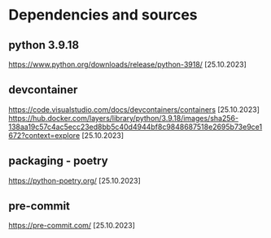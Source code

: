 # Dependencies and sources

## python 3.9.18
https://www.python.org/downloads/release/python-3918/ [25.10.2023]

## devcontainer
https://code.visualstudio.com/docs/devcontainers/containers [25.10.2023]
https://hub.docker.com/layers/library/python/3.9.18/images/sha256-138aa19c57c4ac5ecc23ed8bb5c40d4944bf8c9848687518e2695b73e9ce1672?context=explore [25.10.2023]

## packaging - poetry 
https://python-poetry.org/ [25.10.2023]

## pre-commit
https://pre-commit.com/ [25.10.2023]

